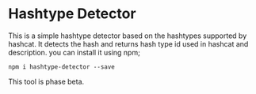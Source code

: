 # Hashtype Detector

This is a simple hashtype detector based on the hashtypes supported by hashcat. It detects the hash and returns hash type id used in hashcat and description.
you can install it using npm;

    npm i hashtype-detector --save

This tool is phase beta.

